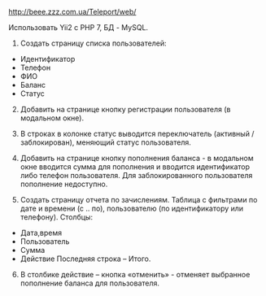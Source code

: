 http://beee.zzz.com.ua/Teleport/web/

Использовать Yii2 с PHP 7, БД - MySQL.

1. Создать страницу списка пользователей:
- Идентификатор
- Телефон
- ФИО
- Баланс
- Статус

2. Добавить на странице кнопку регистрации пользователя (в модальном окне).

3. В строках в колонке статус выводится переключатель (активный / заблокирован), меняющий статус пользователя.

4. Добавить на странице кнопку пополнения баланса - в модальном окне вводится сумма для пополнения и вводится идентификатор либо телефон пользователя. Для заблокированного пользователя пополнение недоступно.

5. Создать страницу отчета по зачислениям.
Таблица с фильтрами по дате и времени (с .. по), пользователю (по идентификатору или телефону).
Столбцы:
- Дата,время
- Пользователь
- Сумма
- Действие
Последняя строка – Итого.

6. В столбике действие – кнопка «отменить» - отменяет выбранное пополнение баланса для пользователя.
